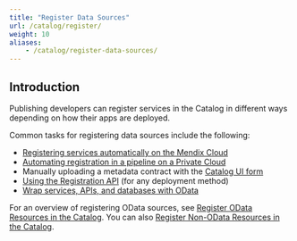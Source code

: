 ```yaml
---
title: "Register Data Sources"
url: /catalog/register/
weight: 10
aliases:
    - /catalog/register-data-sources/
---
```

## Introduction

Publishing developers can register services in the Catalog in different ways depending on how their apps are deployed.

Common tasks for registering data sources include the following:

* [Registering services automatically on the Mendix Cloud](/catalog/register/register-data/#mendix-cloud)
* [Automating registration in a pipeline on a Private Cloud](/catalog/automate-registration/)
* Manually uploading a metadata contract with the [Catalog UI form](/catalog/register/register-data/#registration-form)
* [Using the Registration API](/catalog/register/register-data/#register-services) (for any deployment method)
* [Wrap services, APIs, and databases with OData](/refguide/wrap-services-odata/)

For an overview of registering OData sources, see [Register OData Resources in the Catalog](/catalog/register/register-data/). You can also [Register Non-OData Resources in the Catalog](/catalog/register-non-odata-resources/). 
